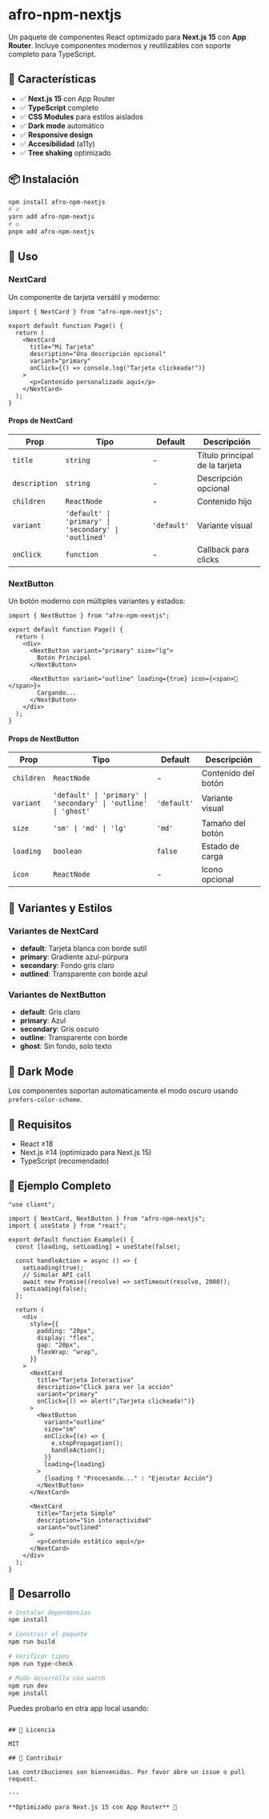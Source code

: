 # afro-npm-nextjs

Un paquete de componentes React optimizado para **Next.js 15** con **App Router**. Incluye componentes modernos y reutilizables con soporte completo para TypeScript.

## 🚀 Características

- ✅ **Next.js 15** con App Router
- ✅ **TypeScript** completo
- ✅ **CSS Modules** para estilos aislados
- ✅ **Dark mode** automático
- ✅ **Responsive design**
- ✅ **Accesibilidad** (a11y)
- ✅ **Tree shaking** optimizado

## 📦 Instalación

```bash
npm install afro-npm-nextjs
# o
yarn add afro-npm-nextjs
# o
pnpm add afro-npm-nextjs
```

## 🔧 Uso

### NextCard

Un componente de tarjeta versátil y moderno:

```tsx
import { NextCard } from "afro-npm-nextjs";

export default function Page() {
  return (
    <NextCard
      title="Mi Tarjeta"
      description="Una descripción opcional"
      variant="primary"
      onClick={() => console.log("Tarjeta clickeada!")}
    >
      <p>Contenido personalizado aquí</p>
    </NextCard>
  );
}
```

#### Props de NextCard

| Prop          | Tipo                                                  | Default     | Descripción                    |
| ------------- | ----------------------------------------------------- | ----------- | ------------------------------ |
| `title`       | `string`                                              | -           | Título principal de la tarjeta |
| `description` | `string`                                              | -           | Descripción opcional           |
| `children`    | `ReactNode`                                           | -           | Contenido hijo                 |
| `variant`     | `'default' \| 'primary' \| 'secondary' \| 'outlined'` | `'default'` | Variante visual                |
| `onClick`     | `function`                                            | -           | Callback para clicks           |

### NextButton

Un botón moderno con múltiples variantes y estados:

```tsx
import { NextButton } from "afro-npm-nextjs";

export default function Page() {
  return (
    <div>
      <NextButton variant="primary" size="lg">
        Botón Principal
      </NextButton>

      <NextButton variant="outline" loading={true} icon={<span>🚀</span>}>
        Cargando...
      </NextButton>
    </div>
  );
}
```

#### Props de NextButton

| Prop       | Tipo                                                            | Default     | Descripción         |
| ---------- | --------------------------------------------------------------- | ----------- | ------------------- |
| `children` | `ReactNode`                                                     | -           | Contenido del botón |
| `variant`  | `'default' \| 'primary' \| 'secondary' \| 'outline' \| 'ghost'` | `'default'` | Variante visual     |
| `size`     | `'sm' \| 'md' \| 'lg'`                                          | `'md'`      | Tamaño del botón    |
| `loading`  | `boolean`                                                       | `false`     | Estado de carga     |
| `icon`     | `ReactNode`                                                     | -           | Icono opcional      |

## 🎨 Variantes y Estilos

### Variantes de NextCard

- **default**: Tarjeta blanca con borde sutil
- **primary**: Gradiente azul-púrpura
- **secondary**: Fondo gris claro
- **outlined**: Transparente con borde azul

### Variantes de NextButton

- **default**: Gris claro
- **primary**: Azul
- **secondary**: Gris oscuro
- **outline**: Transparente con borde
- **ghost**: Sin fondo, solo texto

## 🌙 Dark Mode

Los componentes soportan automáticamente el modo oscuro usando `prefers-color-scheme`.

## 🔧 Requisitos

- React ≥18
- Next.js ≥14 (optimizado para Next.js 15)
- TypeScript (recomendado)

## 📱 Ejemplo Completo

```tsx
"use client";

import { NextCard, NextButton } from "afro-npm-nextjs";
import { useState } from "react";

export default function Example() {
  const [loading, setLoading] = useState(false);

  const handleAction = async () => {
    setLoading(true);
    // Simular API call
    await new Promise((resolve) => setTimeout(resolve, 2000));
    setLoading(false);
  };

  return (
    <div
      style={{
        padding: "20px",
        display: "flex",
        gap: "20px",
        flexWrap: "wrap",
      }}
    >
      <NextCard
        title="Tarjeta Interactiva"
        description="Click para ver la acción"
        variant="primary"
        onClick={() => alert("¡Tarjeta clickeada!")}
      >
        <NextButton
          variant="outline"
          size="sm"
          onClick={(e) => {
            e.stopPropagation();
            handleAction();
          }}
          loading={loading}
        >
          {loading ? "Procesando..." : "Ejecutar Acción"}
        </NextButton>
      </NextCard>

      <NextCard
        title="Tarjeta Simple"
        description="Sin interactividad"
        variant="outlined"
      >
        <p>Contenido estático aquí</p>
      </NextCard>
    </div>
  );
}
```

## 🚀 Desarrollo

```bash
# Instalar dependencias
npm install

# Construir el paquete
npm run build

# Verificar tipos
npm run type-check

# Modo desarrollo con watch
npm run dev
npm install
```

Puedes probarlo en otra app local usando:

```

## 📄 Licencia

MIT

## 🤝 Contribuir

Las contribuciones son bienvenidas. Por favor abre un issue o pull request.

---

**Optimizado para Next.js 15 con App Router** 🚀
```
